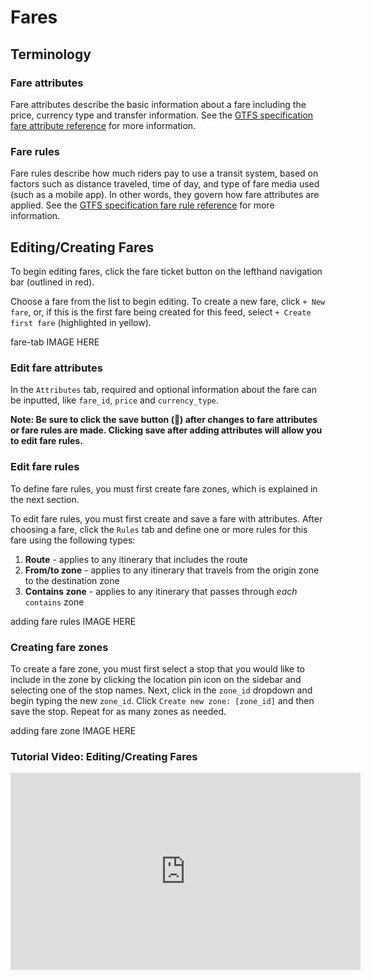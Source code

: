 # Fares

## Terminology
### Fare attributes

Fare attributes describe the basic information about a fare including the price, currency type and transfer information. See the [GTFS specification fare attribute reference](https://gtfs.org/schedule/reference/#fare_attributestxt) for more information.
### Fare rules

Fare rules describe how much riders pay to use a transit system, based on factors such as distance traveled, time of day, and type of fare media used (such as a mobile app). In other words, they govern how fare attributes are applied. See the [GTFS specification fare rule reference](https://gtfs.org/schedule/reference/#fare_rulestxt) for more information.


## Editing/Creating Fares

To begin editing fares, click the fare ticket button on the lefthand navigation bar (outlined in red).

Choose a fare from the list to begin editing. To create a new fare, click `+ New fare`, or, if this is the first fare being created for this feed, select `+ Create first fare` (highlighted in yellow).

fare-tab IMAGE HERE

### Edit fare attributes
In the `Attributes` tab, required and optional information about the fare can be inputted, like `fare_id`, `price` and `currency_type`.

**Note: Be sure to click the save button (💾) after changes to fare attributes or fare rules are made. Clicking save after adding attributes will allow you to edit fare rules.**

### Edit fare rules

To define fare rules, you must first create fare zones, which is explained in the next section.

To edit fare rules, you must first create and save a fare with attributes. After choosing a fare, click the `Rules` tab and define one or more rules for this fare using the following types:

1. **Route** - applies to any itinerary that includes the route
2. **From/to zone** - applies to any itinerary that travels from the origin zone to the destination zone
3. **Contains zone** - applies to any itinerary that passes through *each* `contains` zone

adding fare rules IMAGE HERE

### Creating fare zones

To create a fare zone, you must first select a stop that you would like to include in the zone by clicking the location pin icon on the sidebar and selecting one of the stop names. Next, click in the `zone_id` dropdown and begin typing the new `zone_id`. Click `Create new zone: [zone_id]` and then save the stop. Repeat for as many zones as needed.

adding fare zone IMAGE HERE

### Tutorial Video: Editing/Creating Fares
<iframe 
    width="560"
    height="315" 
    src="https://www.youtube.com/embed/oiWK_A5emlE" 
    frameborder="0" 
    allow="accelerometer; autoplay; encrypted-media; gyroscope; picture-in-picture" 
    allowfullscreen>
</iframe>
